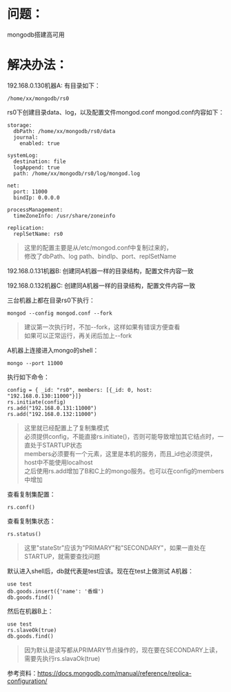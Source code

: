 # 问题：
mongodb搭建高可用

# 解决办法：

192.168.0.130机器A:
有目录如下：
```
/home/xx/mongodb/rs0
```
rs0下创建目录data、log，以及配置文件mongod.conf
mongod.conf内容如下：
```
storage:
  dbPath: /home/xx/mongodb/rs0/data
  journal:
    enabled: true
    
systemLog:
  destination: file
  logAppend: true
  path: /home/xx/mongodb/rs0/log/mongod.log

net:
  port: 11000
  bindIp: 0.0.0.0

processManagement:
  timeZoneInfo: /usr/share/zoneinfo

replication:
  replSetName: rs0
```
> 这里的配置主要是从/etc/mongod.conf中复制过来的，  
> 修改了dbPath、log path、bindIp、port、replSetName  

192.168.0.131机器B:
创建同A机器一样的目录结构，配置文件内容一致

192.168.0.132机器C:
创建同A机器一样的目录结构，配置文件内容一致

三台机器上都在目录rs0下执行：
```
mongod --config mongod.conf --fork
```
> 建议第一次执行时，不加--fork，这样如果有错误方便查看  
> 如果可以正常运行，再关闭后加上--fork  

A机器上连接进入mongo的shell：
```
mongo --port 11000
```
执行如下命令：
```
config = { _id: "rs0", members: [{_id: 0, host: "192.168.0.130:11000"}]}
rs.initiate(config)
rs.add("192.168.0.131:11000")
rs.add("192.168.0.132:11000")
```
> 这里就已经配置上了复制集模式   
> 必须提供config，不能直接rs.initiate()，否则可能导致增加其它结点时，一直处于STARTUP状态  
> members必须要有一个元素，这里是本机的服务，而且_id也必须提供，host中不能使用localhost  
> 之后使用rs.add增加了B和C上的mongo服务。也可以在config的members中增加  

查看复制集配置：
```
rs.conf()
```
查看复制集状态：
```
rs.status()
```
> 这里"stateStr"应该为"PRIMARY"和"SECONDARY"，如果一直处在STARTUP，就需要查找问题  

默认进入shell后，db就代表是test应该。现在在test上做测试
A机器：
```
use test
db.goods.insert({'name': '香烟')
db.goods.find()
```
然后在机器B上：
```
use test
rs.slaveOk(true)
db.goods.find()
```
> 因为默认是读写都从PRIMARY节点操作的，现在要在SECONDARY上读，需要先执行rs.slavaOk(true)  

参考资料：https://docs.mongodb.com/manual/reference/replica-configuration/
